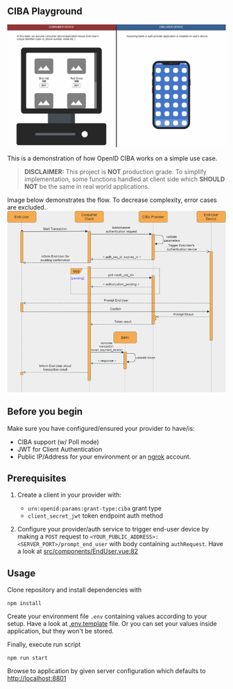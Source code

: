 ## CIBA Playground
![demo](public/demo.gif)

This is a demonstration of how OpenID CIBA works on a simple use case. 

> **DISCLAIMER:**
> This project is **NOT** production grade. To simplify implementation, some functions handled at client side which **SHOULD NOT** be the same in real world applications. 

Image below demonstrates the flow. To decrease complexity, error cases are excluded.
![ciba-poll-flow](public/ciba-poll-flow.png)

## Before you begin
Make sure you have configured/ensured your provider to have/is:
- CIBA support (w/ Poll mode)
- JWT for Client Authentication
- Public IP/Address for your environment or an [ngrok](https://ngrok.com/) account.

## Prerequisites
1) Create a client in your provider with:
   - `urn:openid:params:grant-type:ciba` grant type
   - `client_secret_jwt` token endpoint auth method

2) Configure your provider/auth service to trigger end-user device by making a `POST` request to `<YOUR_PUBLIC_ADDRESS>:<SERVER_PORT>/prompt_end_user`
with body containing `authRequest`. Have a look at [src/components/EndUser.vue:82](src/components/EndUser.vue#L82)  

## Usage
Clone repository and install dependencies with
```shell
npm install
```

Create your environment file `.env` containing values according to your setup. Have a look at [.env.template](.env.template) file. Or you can set your values inside application, but they won't be stored.

Finally, execute run script
```shell
npm run start
```

Browse to application by given server configuration which defaults to [http://localhost:8801](http://localhost:8801)
